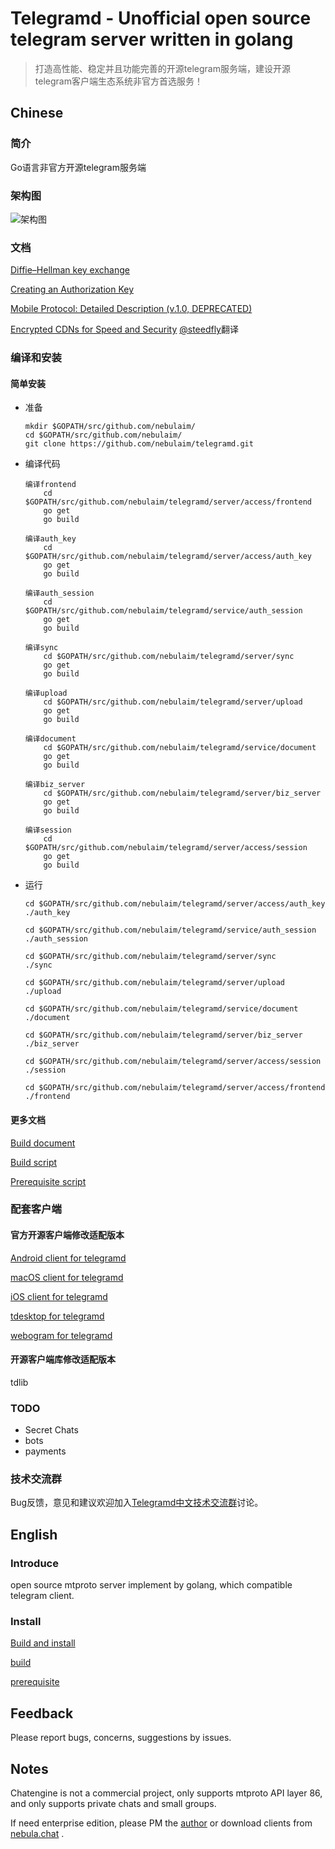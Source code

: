 # Telegramd - Unofficial open source telegram server written in golang
> 打造高性能、稳定并且功能完善的开源telegram服务端，建设开源telegram客户端生态系统非官方首选服务！

## Chinese

### 简介
Go语言非官方开源telegram服务端

### 架构图
![架构图](doc/image/architecture-001.jpeg)

### 文档
[Diffie–Hellman key exchange](doc/dh-key-exchange.md)

[Creating an Authorization Key](doc/Creating_an_Authorization_Key.md)

[Mobile Protocol: Detailed Description (v.1.0, DEPRECATED)](doc/Mobile_Protocol-Detailed_Description_v.1.0_DEPRECATED.md)

[Encrypted CDNs for Speed and Security](doc/cdn.md) [@steedfly](https://github.com/steedfly)翻译
### 编译和安装
#### 简单安装
- 准备
    ```
    mkdir $GOPATH/src/github.com/nebulaim/
    cd $GOPATH/src/github.com/nebulaim/
    git clone https://github.com/nebulaim/telegramd.git
    ```

- 编译代码
    ```
    编译frontend
        cd $GOPATH/src/github.com/nebulaim/telegramd/server/access/frontend
        go get
        go build
    
    编译auth_key
        cd $GOPATH/src/github.com/nebulaim/telegramd/server/access/auth_key
        go get
        go build

    编译auth_session
        cd $GOPATH/src/github.com/nebulaim/telegramd/service/auth_session
        go get
        go build
        
    编译sync
        cd $GOPATH/src/github.com/nebulaim/telegramd/server/sync
        go get
        go build
    
    编译upload
        cd $GOPATH/src/github.com/nebulaim/telegramd/server/upload
        go get
        go build
    
    编译document
        cd $GOPATH/src/github.com/nebulaim/telegramd/service/document
        go get
        go build

    编译biz_server
        cd $GOPATH/src/github.com/nebulaim/telegramd/server/biz_server
        go get
        go build
        
    编译session
        cd $GOPATH/src/github.com/nebulaim/telegramd/server/access/session
        go get
        go build
    ```

- 运行
    ```
    cd $GOPATH/src/github.com/nebulaim/telegramd/server/access/auth_key
    ./auth_key

    cd $GOPATH/src/github.com/nebulaim/telegramd/service/auth_session
    ./auth_session
    
    cd $GOPATH/src/github.com/nebulaim/telegramd/server/sync
    ./sync
    
    cd $GOPATH/src/github.com/nebulaim/telegramd/server/upload
    ./upload

    cd $GOPATH/src/github.com/nebulaim/telegramd/service/document
    ./document

    cd $GOPATH/src/github.com/nebulaim/telegramd/server/biz_server
    ./biz_server

    cd $GOPATH/src/github.com/nebulaim/telegramd/server/access/session
    ./session
    
    cd $GOPATH/src/github.com/nebulaim/telegramd/server/access/frontend
    ./frontend
    ```

#### 更多文档
[Build document](doc/build.md)

[Build script](scripts/build.sh)

[Prerequisite script](scripts/prerequisite.sh)

### 配套客户端
#### 官方开源客户端修改适配版本
[Android client for telegramd](https://github.com/nebulaim/TelegramAndroid)

[macOS client for telegramd](https://github.com/nebulaim/TelegramSwift)

[iOS client for telegramd](https://github.com/nebulaim/TelegramiOS)

[tdesktop for telegramd](https://github.com/nebulaim/tdesktop/tree/telegramd)

[webogram for telegramd](https://github.com/nebulaim/webogram)

#### 开源客户端库修改适配版本
tdlib

### TODO
- Secret Chats
- bots
- payments

### 技术交流群
Bug反馈，意见和建议欢迎加入[Telegramd中文技术交流群](https://t.me/cntelegramd)讨论。

## English

### Introduce
open source mtproto server implement by golang, which compatible telegram client.

### Install
[Build and install](doc/build.md)

[build](scripts/build.sh)

[prerequisite](scripts/prerequisite.sh)

## Feedback
Please report bugs, concerns, suggestions by issues.

## Notes
Chatengine is not a commercial project, only supports mtproto API layer 86, and only supports private chats and small groups. 

If need enterprise edition, please PM the [author](https://t.me/benqi) or download clients from [nebula.chat](https://nebula.chat) .
